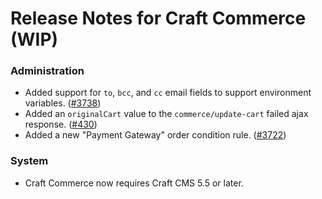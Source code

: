 # Release Notes for Craft Commerce (WIP)

### Administration
- Added support for `to`, `bcc`, and `cc` email fields to support environment variables. ([#3738](https://github.com/craftcms/commerce/issues/3738))
- Added an `originalCart` value to the `commerce/update-cart` failed ajax response. ([#430](https://github.com/craftcms/commerce/issues/430))
- Added a new "Payment Gateway" order condition rule. ([#3722](https://github.com/craftcms/commerce/discussions/3722))

### System
- Craft Commerce now requires Craft CMS 5.5 or later.
